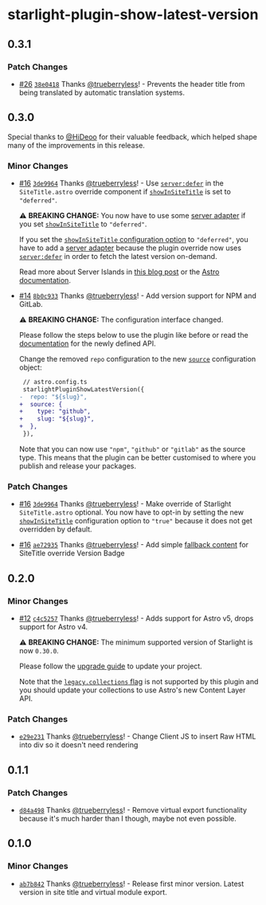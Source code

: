 # starlight-plugin-show-latest-version

## 0.3.1

### Patch Changes

- [#26](https://github.com/trueberryless-org/starlight-plugin-show-latest-version/pull/26) [`38e0418`](https://github.com/trueberryless-org/starlight-plugin-show-latest-version/commit/38e04186f90a4e575dde53339e290098574a2db4) Thanks [@trueberryless](https://github.com/trueberryless)! - Prevents the header title from being translated by automatic translation systems.

## 0.3.0

Special thanks to [@HiDeoo](https://github.com/HiDeoo) for their valuable feedback, which helped shape many of the improvements in this release.

### Minor Changes

- [#16](https://github.com/trueberryless-org/starlight-plugin-show-latest-version/pull/16) [`3de9964`](https://github.com/trueberryless-org/starlight-plugin-show-latest-version/commit/3de9964f4860928c42754c94e8be1c246b1cc674) Thanks [@trueberryless](https://github.com/trueberryless)! - Use [`server:defer`](https://docs.astro.build/en/reference/directives-reference/#serverdefer) in the `SiteTitle.astro` override component if [`showInSiteTitle`](https://starlight-plugin-show-latest-version.trueberryless.org/configuration/#showinsitetitle) is set to `"deferred"`.

  ⚠️ **BREAKING CHANGE:** You now have to use some [server adapter](https://docs.astro.build/en/guides/on-demand-rendering/#server-adapters) if you set [`showInSiteTitle`](https://starlight-plugin-show-latest-version.trueberryless.org/configuration/#showinsitetitle) to `"deferred"`.

  If you set the [`showInSiteTitle` configuration option](https://starlight-plugin-show-latest-version.trueberryless.org/configuration/#showinsitetitle) to `"deferred"`, you have to add a [server adapter](https://docs.astro.build/en/guides/on-demand-rendering/#server-adapters) because the plugin override now uses [`server:defer`](https://docs.astro.build/en/reference/directives-reference/#serverdefer) in order to fetch the latest version on-demand.

  Read more about Server Islands in [this blog post](https://astro.build/blog/future-of-astro-server-islands/) or the [Astro documentation](https://docs.astro.build/en/guides/server-islands/).

- [#14](https://github.com/trueberryless-org/starlight-plugin-show-latest-version/pull/14) [`8b0c933`](https://github.com/trueberryless-org/starlight-plugin-show-latest-version/commit/8b0c933c19b1fc1ed035e85a45168c0ec1b4f3a7) Thanks [@trueberryless](https://github.com/trueberryless)! - Add version support for NPM and GitLab.

  ⚠️ **BREAKING CHANGE:** The configuration interface changed.

  Please follow the steps below to use the plugin like before or read the [documentation](https://starlight-plugin-show-latest-version.trueberryless.org/configuration/#source) for the newly defined API.

  Change the removed `repo` configuration to the new [`source`](https://starlight-plugin-show-latest-version.trueberryless.org/configuration/#source) configuration object:

  ```diff
   // astro.config.ts
   starlightPluginShowLatestVersion({
  -  repo: "${slug}",
  +  source: {
  +    type: "github",
  +    slug: "${slug}",
  +  },
   }),
  ```

  Note that you can now use `"npm"`, `"github"` or `"gitlab"` as the source type. This means that the plugin can be better customised to where you publish and release your packages.

### Patch Changes

- [#16](https://github.com/trueberryless-org/starlight-plugin-show-latest-version/pull/16) [`3de9964`](https://github.com/trueberryless-org/starlight-plugin-show-latest-version/commit/3de9964f4860928c42754c94e8be1c246b1cc674) Thanks [@trueberryless](https://github.com/trueberryless)! - Make override of Starlight `SiteTitle.astro` optional. You now have to opt-in by setting the new [`showInSiteTitle`](https://starlight-plugin-show-latest-version.trueberryless.org/configuration/#showinsitetitle) configuration option to `"true"` because it does not get overridden by default.

- [#16](https://github.com/trueberryless-org/starlight-plugin-show-latest-version/pull/16) [`ae72935`](https://github.com/trueberryless-org/starlight-plugin-show-latest-version/commit/ae72935cbdca23c5e7d880d4f0c82c57c328e874) Thanks [@trueberryless](https://github.com/trueberryless)! - Add simple [fallback content](https://docs.astro.build/en/guides/server-islands/#server-island-fallback-content) for SiteTitle override Version Badge

## 0.2.0

### Minor Changes

- [#12](https://github.com/trueberryless-org/starlight-plugin-show-latest-version/pull/12) [`c4c5257`](https://github.com/trueberryless-org/starlight-plugin-show-latest-version/commit/c4c525794ba68fe9f33d16194c6802632f5cba77) Thanks [@trueberryless](https://github.com/trueberryless)! - Adds support for Astro v5, drops support for Astro v4.

  ⚠️ **BREAKING CHANGE:** The minimum supported version of Starlight is now `0.30.0`.

  Please follow the [upgrade guide](https://github.com/withastro/starlight/releases/tag/%40astrojs/starlight%400.30.0) to update your project.

  Note that the [`legacy.collections` flag](https://docs.astro.build/en/reference/legacy-flags/#collections) is not supported by this plugin and you should update your collections to use Astro's new Content Layer API.

### Patch Changes

- [`e29e231`](https://github.com/trueberryless-org/starlight-plugin-show-latest-version/commit/e29e2318eb36400ee5752017487518f07d091e31) Thanks [@trueberryless](https://github.com/trueberryless)! - Change Client JS to insert Raw HTML into div so it doesn't need rendering

## 0.1.1

### Patch Changes

- [`d84a498`](https://github.com/trueberryless-org/starlight-plugin-show-latest-version/commit/d84a4981b81d3c4402834028e0f96f23be4c5a4e) Thanks [@trueberryless](https://github.com/trueberryless)! - Remove virtual export functionality because it's much harder than I though, maybe not even possible.

## 0.1.0

### Minor Changes

- [`ab7b842`](https://github.com/trueberryless-org/starlight-plugin-show-latest-version/commit/ab7b842691b74692c513ecd5e4557112a7eccca6) Thanks [@trueberryless](https://github.com/trueberryless)! - Release first minor version. Latest version in site title and virtual module export.
